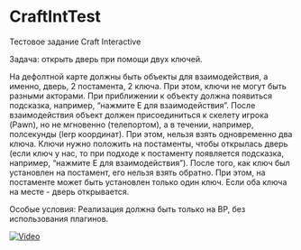# CraftIntTest
 
Тестовое задание Craft Interactive

Задача: открыть дверь при помощи двух ключей.

На дефолтной карте должны быть объекты для взаимодействия, а именно, дверь, 2 постамента, 2 ключа. 
При этом, ключи не могут быть разными акторами. При приближении к объекту должна появиться подсказка, например, 
“нажмите E для взаимодействия”. 
После взаимодействия объект должен присоединиться к скелету игрока (Pawn), но не мгновенно (телепортом), а в течении, 
например, полсекунды (lerp координат).
При этом, нельзя взять одновременно два ключа. Ключи нужно положить на постаменты, чтобы открылась дверь 
(если ключ у нас, то при подходе к постаменту появляется подсказка, например, “нажмите E для взаимодействия”). 
После того, как ключ был установлен на постамент, его нельзя взять обратно. При этом, на постаменте может быть установлен 
только один ключ. Если оба ключа на месте - дверь открывается.

Особые условия: Реализация должна быть только на BP, без использования плагинов.


[![Video](http://img.youtube.com/vi/DRVdUrqg7Yo/0.jpg)](http://www.youtube.com/watch?v=DRVdUrqg7Yo)
